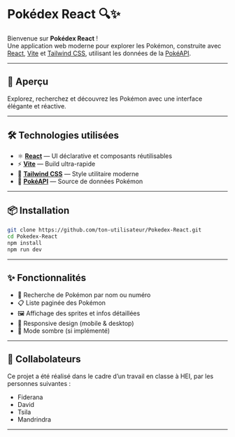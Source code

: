 # Pokédex React 🔍✨

Bienvenue sur **Pokédex React** !  
Une application web moderne pour explorer les Pokémon, construite avec [React](https://react.dev/), [Vite](https://vitejs.dev/) et [Tailwind CSS](https://tailwindcss.com/), utilisant les données de la [PokéAPI](https://pokeapi.co/).

---

## 🚀 Aperçu

Explorez, recherchez et découvrez les Pokémon avec une interface élégante et réactive.

---

## 🛠️ Technologies utilisées

- ⚛️ **[React](https://react.dev/)** — UI déclarative et composants réutilisables
- ⚡ **[Vite](https://vitejs.dev/)** — Build ultra-rapide
- 💨 **[Tailwind CSS](https://tailwindcss.com/)** — Style utilitaire moderne
- 🔗 **[PokéAPI](https://pokeapi.co/)** — Source de données Pokémon

---

## 📦 Installation

```bash
git clone https://github.com/ton-utilisateur/Pokedex-React.git
cd Pokedex-React
npm install
npm run dev
```

---
## ✨ Fonctionnalités

- 🔎 Recherche de Pokémon par nom ou numéro
- 📋 Liste paginée des Pokémon
- 🖼️ Affichage des sprites et infos détaillées
- 📱 Responsive design (mobile & desktop)
- 🌙 Mode sombre (si implémenté)

---


## 🤝 Collabolateurs

Ce projet a été réalisé dans le cadre d’un travail en classe à HEI, par les personnes suivantes :
-  Fiderana
-  David
-  Tsila
-  Mandrindra


---


